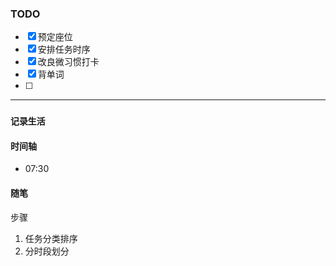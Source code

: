 ### TODO
- [x] 预定座位
- [x] 安排任务时序
- [x] 改良微习惯打卡
- [x] 背单词
- [ ] 

----
### `记录生活`

#### 时间轴
- 07:30 

#### 随笔

步骤
1. 任务分类排序
2. 分时段划分
